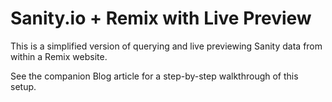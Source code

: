 # Sanity.io + Remix with Live Preview

This is a simplified version of querying and live previewing Sanity data from within a Remix website.

See the companion Blog article for a step-by-step walkthrough of this setup.
